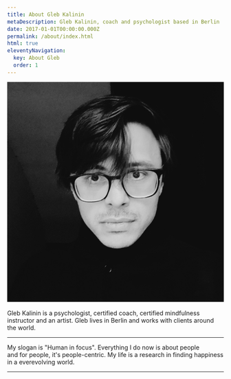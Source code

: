 ```yaml
---
title: About Gleb Kalinin
metaDescription: Gleb Kalinin, coach and psychologist based in Berlin
date: 2017-01-01T00:00:00.000Z
permalink: /about/index.html
html: true
eleventyNavigation:
  key: About Gleb
  order: 1
---
```



<img src="/static/img/202301-glebkalinin.jpg" alt="Gleb Kalinin" title="Gleb Kalinin, autoportrait">

Gleb Kalinin is a psychologist, certified coach, certified mindfulness instructor and an artist. Gleb lives in Berlin and works with clients around the world. 

- - -



My slogan is "Human in focus". Everything I do now is about people and for people, it's people-centric. My life is a research in finding happiness in a everevolving world.

- - -

